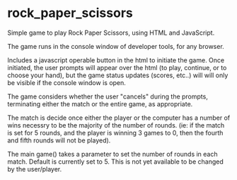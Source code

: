 # rock_paper_scissors
Simple game to play Rock Paper Scissors, using HTML and JavaScript.

The game runs in the console window of developer tools, for any browser.  

Includes a javascript operable button in the html to initiate the game.  Once initiated, the user prompts will appear over the html (to play, continue, or to choose your hand), but the game status updates (scores, etc..) will will only be visible if the console window is open.

The game considers whether the user "cancels" during the prompts, terminating either the match or the entire game, as appropriate.  

The match is decide once either the player or the computer has a number of wins necessry to be the majority of the number of rounds.  (ie: if the match is set for 5 rounds, and the player is winning 3 games to 0, then the fourth and fifth rounds will not be played).

The main game() takes a parameter to set the number of rounds in each match.  Default is currently set to 5.  This is not yet available to be changed by the user/player.
